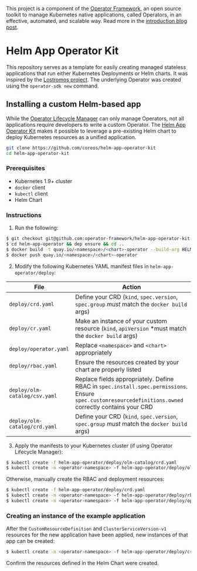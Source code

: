 This project is a component of the [Operator Framework](https://github.com/operator-framework), an open source toolkit to manage Kubernetes native applications, called Operators, in an effective, automated, and scalable way. Read more in the [introduction blog post](https://coreos.com/blog/introducing-operator-framework).

# Helm App Operator Kit

This repository serves as a template for easily creating managed stateless applications that run either Kubernetes Deployments or Helm charts. It was inspired by the [Lostromos project](https://github.com/wpengine/lostromos). The underlying Operator was created using the `operator-sdk new` command.

## Installing a custom Helm-based app

While the [Operator Lifecycle Manager][olm-repo] can only manage Operators, not all applications require developers to write a custom Operator.
The [Helm App Operator Kit][helm-sdk] makes it possible to leverage a pre-existing Helm chart to deploy Kubernetes resources as a unified application.

```sh
git clone https://github.com/coreos/helm-app-operator-kit
cd helm-app-operator-kit
```

### Prerequisites

- Kubernetes 1.9+ cluster
- `docker` client
- `kubectl` client
- Helm Chart

### Instructions

1) Run the following:

```sh
$ git checkout git@github.com:operator-framework/helm-app-operator-kit.git && cd helm-app-operator-kit
$ cd helm-app-operator && dep ensure && cd ..
$ docker build -t quay.io/<namespace>/<chart>-operator --build-arg HELM_CHART=/path/to/helm/chart --build-arg API_VERSION=<group/version> --build-arg KIND=<Kind> .
$ docker push quay.io/<namespace>/<chart>-operator
```

2) Modify the following Kubernetes YAML manifest files in `helm-app-operator/deploy`:

File                          | Action
------------------------------|--------------------------------------------------------------------------------------------------------
`deploy/crd.yaml`             | Define your CRD (`kind`, `spec.version`, `spec.group` *must* match the `docker build` args)
`deploy/cr.yaml`              | Make an instance of your custom resource (`kind`, `apiVersion` *must match the `docker build` args)
`deploy/operator.yaml`        | Replace `<namespace>` and `<chart>` appropriately
`deploy/rbac.yaml`            | Ensure the resources created by your chart are properly listed
`deploy/olm-catalog/csv.yaml`             | Replace fields appropriately. Define RBAC in `spec.install.spec.permissions`. Ensure `spec.customresourcedefinitions.owned` correctly contains your CRD
`deploy/olm-catalog/crd.yaml` | Define your CRD (`kind`, `spec.version`, `spec.group` *must* match the `docker build` args)

3) Apply the manifests to your Kubernetes cluster (if using Operator Lifecycle Manager):

```sh
$ kubectl create -f helm-app-operator/deploy/olm-catalog/crd.yaml
$ kubectl create -n <operator-namespace> -f helm-app-operator/deploy/olm-catalog/csv.yaml
```

Otherwise, manually create the RBAC and deployment resources:

```sh
$ kubectl create -f helm-app-operator/deploy/crd.yaml
$ kubectl create -n <operator-namespace> -f helm-app-operator/deploy/rbac.yaml
$ kubectl create -n <operator-namespace> -f helm-app-operator/deploy/operator.yaml
```

### Creating an instance of the example application

After the `CustomResourceDefinition` and `ClusterServiceVersion-v1` resources for the new application have been applied, new instances of that app can be created:

```sh
$ kubectl create -n <operator-namespace> -f helm-app-operator/deploy/cr.yaml
```

Confirm the resources defined in the Helm Chart were created.

[helm-sdk]: https://github.com/coreos/helm-app-operator-kit
[olm-repo]: https://github.com/operator-framework/operator-lifecycle-manager
